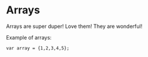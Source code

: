 # Arrays

Arrays are super duper! Love them! They are wonderful!

Example of arrays:

```
var array = {1,2,3,4,5};
```